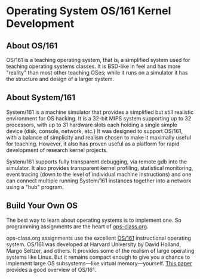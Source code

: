 # Operating System OS/161 Kernel Development

## About OS/161
OS/161 is a teaching operating system, that is, a simplified system used for teaching operating systems classes. It is BSD-like in feel and has more "reality" than most other teaching OSes; while it runs on a simulator it has the structure and design of a larger system.

## About System/161
System/161 is a machine simulator that provides a simplified but still realistic environment for OS hacking. It is a 32-bit MIPS system supporting up to 32 processors, with up to 31 hardware slots each holding a single simple device (disk, console, network, etc.) It was designed to support OS/161, with a balance of simplicity and realism chosen to make it maximally useful for teaching. However, it also has proven useful as a platform for rapid development of research kernel projects.

System/161 supports fully transparent debugging, via remote gdb into the simulator. It also provides transparent kernel profiling, statistical monitoring, event tracing (down to the level of individual machine instructions) and one can connect multiple running System/161 instances together into a network using a "hub" program.

## Build Your Own OS
The best way to learn about operating systems is to implement one. So programming assignments are the heart of [ops-class.org](www.ops-class.org).

ops-class.org assignments use the excellent [OS/161](http://os161.eecs.harvard.edu/) instructional operating system. OS/161 was developed at Harvard University by David Holland, Margo Seltzer, and others. It provides some of the realism of large operating systems like Linux. But it remains compact enough to give you a chance to implement large OS subsystems—like virtual memory—yourself. [This paper](https://dl.acm.org/citation.cfm?id=563383) provides a good overview of OS/161.
